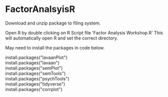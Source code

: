 # FactorAnalsyisR
Download and unzip package to filing system. 

Open R by double clicking on R Script file 'Factor Analysis Workshop.R' This will automatically open R and set the correct directory.

May need to install the packages in code below.  


install.packages("lavaanPlot")  
install.packages("lavaan")  
install.packages("semPlot")  
install.packages("semTools")  
install.packages("psychTools")  
install.packages("tidyverse")  
install.packages("corrplot")  
